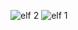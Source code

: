 ![elf 2](https://github.com/user-attachments/assets/47874e2f-9bf4-46b1-9d3d-5cbacb32c6af)
![elf 1](https://github.com/user-attachments/assets/0cc66c6b-0881-4887-bbea-6240e2c66820)
